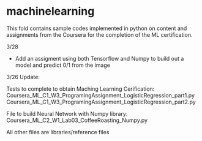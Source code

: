 # machinelearning

This fold contains sample codes implemented in python on content and assignments from the Coursera for the completion of the ML certification.

3/28
- Add an assigment using both Tensorflow and Numpy to build out a model and predict 0/1 from the image


3/26 Update: 

Tests to complete to obtain Maching Learning Cerification: 
Coursera_ML_C1_W3_ProgramingAssignment_LogisticRegression_part1.py 
Coursera_ML_C1_W3_ProgramingAssignment_LogisticRegression_part2.py

File to build Neural Network with Numpy library:
Coursera_ML_C2_W1_Lab03_CoffeeRoasting_Numpy.py

All other files are libraries/reference files
